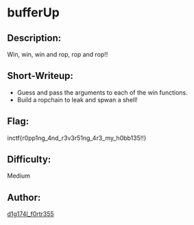 # bufferUp

## Description:
Win, win, win and rop, rop and rop!!

## Short-Writeup:
- Guess and pass the arguments to each of the win functions.
- Build a ropchain to leak and spwan a shell! 

## Flag:
inctf{r0pp1ng_4nd_r3v3r51ng_4r3_my_h0bb135!!}

## Difficulty:
Medium

## Author:
[d1g174l_f0rtr355](https://twitter.com/BhaskaraShravya)
